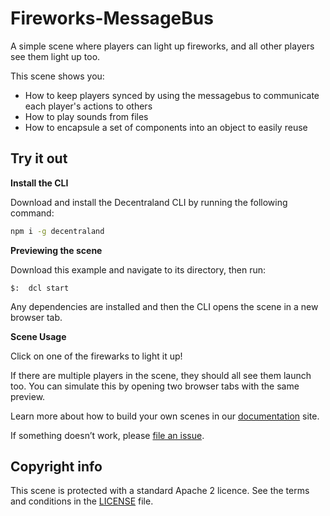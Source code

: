 # Fireworks-MessageBus

A simple scene where players can light up fireworks, and all other players see them light up too.


This scene shows you:
- How to keep players synced by using the messagebus to communicate each player's actions to others
- How to play sounds from files
- How to encapsule a set of components into an object to easily reuse

## Try it out

**Install the CLI**

Download and install the Decentraland CLI by running the following command:

```bash
npm i -g decentraland
```

**Previewing the scene**

Download this example and navigate to its directory, then run:

```
$:  dcl start
```

Any dependencies are installed and then the CLI opens the scene in a new browser tab.

**Scene Usage**

Click on one of the firewarks to light it up!

If there are multiple players in the scene, they should all see them launch too. You can simulate this by opening two browser tabs with the same preview.

Learn more about how to build your own scenes in our [documentation](https://docs.decentraland.org/) site.

If something doesn’t work, please [file an issue](https://github.com/decentraland-scenes/Awesome-Repository/issues/new).

## Copyright info

This scene is protected with a standard Apache 2 licence. See the terms and conditions in the [LICENSE](/LICENSE) file.

